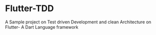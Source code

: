 # Flutter-TDD
A Sample project on Test driven Development and clean Architecture on Flutter- A Dart Language framework
